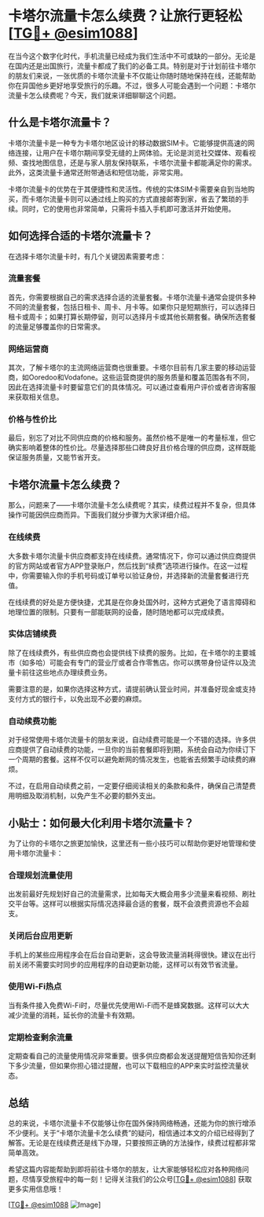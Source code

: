 # 卡塔尔流量卡怎么续费？让旅行更轻松[[TG💪+ @esim1088](https://t.me/s/esim1088)]

在当今这个数字化时代，手机流量已经成为我们生活中不可或缺的一部分。无论是在国内还是出国旅行，流量卡都成了我们的必备工具。特别是对于计划前往卡塔尔的朋友们来说，一张优质的卡塔尔流量卡不仅能让你随时随地保持在线，还能帮助你在异国他乡更好地享受旅行的乐趣。不过，很多人可能会遇到一个问题：卡塔尔流量卡怎么续费呢？今天，我们就来详细聊聊这个问题。

## 什么是卡塔尔流量卡？

卡塔尔流量卡是一种专为卡塔尔地区设计的移动数据SIM卡。它能够提供高速的网络连接，让用户在卡塔尔期间享受无缝的上网体验。无论是浏览社交媒体、观看视频、查找地图信息，还是与家人朋友保持联系，卡塔尔流量卡都能满足你的需求。此外，这类流量卡通常还附带通话和短信功能，非常实用。

卡塔尔流量卡的优势在于其便捷性和灵活性。传统的实体SIM卡需要亲自到当地购买，而卡塔尔流量卡则可以通过线上购买的方式直接邮寄到家，省去了繁琐的手续。同时，它的使用也非常简单，只需将卡插入手机即可激活并开始使用。

## 如何选择合适的卡塔尔流量卡？

在选择卡塔尔流量卡时，有几个关键因素需要考虑：

### 流量套餐

首先，你需要根据自己的需求选择合适的流量套餐。卡塔尔流量卡通常会提供多种不同的流量套餐，包括日租卡、周卡、月卡等。如果你只是短期旅行，可以选择日租卡或周卡；如果打算长期停留，则可以选择月卡或其他长期套餐。确保所选套餐的流量足够覆盖你的日常需求。

### 网络运营商

其次，了解卡塔尔的主流网络运营商也很重要。卡塔尔目前有几家主要的移动运营商，如Ooredoo和Vodafone。这些运营商提供的服务质量和覆盖范围各有不同，因此在选择流量卡时要留意它们的具体情况。可以通过查看用户评价或者咨询客服来获取相关信息。

### 价格与性价比

最后，别忘了对比不同供应商的价格和服务。虽然价格不是唯一的考量标准，但它确实影响着整体的性价比。尽量选择那些口碑良好且价格合理的供应商，这样既能保证服务质量，又能节省开支。

## 卡塔尔流量卡怎么续费？

那么，问题来了——卡塔尔流量卡怎么续费呢？其实，续费过程并不复杂，但具体操作可能因供应商而异。下面我们就分步骤为大家详细介绍。

### 在线续费

大多数卡塔尔流量卡供应商都支持在线续费。通常情况下，你可以通过供应商提供的官方网站或者官方APP登录账户，然后找到“续费”选项进行操作。在这一过程中，你需要输入你的手机号码或订单号以验证身份，并选择新的流量套餐进行充值。

在线续费的好处是方便快捷，尤其是在你身处国外时，这种方式避免了语言障碍和地理位置的限制。只要有一部能联网的设备，随时随地都可以完成续费。

### 实体店铺续费

除了在线续费外，有些供应商也会提供线下续费的服务。比如，在卡塔尔的主要城市（如多哈）可能会有专门的营业厅或者合作零售店。你可以携带身份证件以及流量卡前往这些地点办理续费业务。

需要注意的是，如果你选择这种方式，请提前确认营业时间，并准备好现金或支持支付方式的银行卡，以免出现不必要的麻烦。

### 自动续费功能

对于经常使用卡塔尔流量卡的朋友来说，自动续费可能是一个不错的选择。许多供应商提供了自动续费的功能，一旦你的当前套餐即将到期，系统会自动为你续订下一个周期的套餐。这样不仅可以避免断网的情况发生，也能省去频繁手动续费的麻烦。

不过，在启用自动续费之前，一定要仔细阅读相关的条款和条件，确保自己清楚费用明细及取消机制，以免产生不必要的额外支出。

## 小贴士：如何最大化利用卡塔尔流量卡？

为了让你的卡塔尔之旅更加愉快，这里还有一些小技巧可以帮助你更好地管理和使用卡塔尔流量卡：

### 合理规划流量使用

出发前最好先规划好自己的流量需求，比如每天大概会用多少流量来看视频、刷社交平台等。这样可以根据实际情况选择最合适的套餐，既不会浪费资源也不会超支。

### 关闭后台应用更新

手机上的某些应用程序会在后台自动更新，这会导致流量消耗得很快。建议在出行前关闭不需要实时同步的应用程序的自动更新功能，这样可以有效节省流量。

### 使用Wi-Fi热点

当有条件接入免费Wi-Fi时，尽量优先使用Wi-Fi而不是蜂窝数据。这样可以大大减少流量的消耗，延长你的流量卡有效期。

### 定期检查剩余流量

定期查看自己的流量使用情况非常重要。很多供应商都会发送提醒短信告知你还剩下多少流量，但如果你担心错过提醒，也可以下载相应的APP来实时监控流量状态。

## 总结

总的来说，卡塔尔流量卡不仅能够让你在国外保持网络畅通，还能为你的旅行增添不少便利。关于“卡塔尔流量卡怎么续费”的疑问，相信通过本文的介绍已经得到了解答。无论是在线续费还是线下办理，只要按照正确的方法操作，续费过程都非常简单高效。

希望这篇内容能帮助到即将前往卡塔尔的朋友，让大家能够轻松应对各种网络问题，尽情享受旅程中的每一刻！记得关注我们的公众号[[TG💪+ @esim1088](https://t.me/s/esim1088)] 获取更多实用信息哦！

[[TG💪+ @esim1088](https://t.me/s/esim1088) ![Image](https://i.postimg.cc/4NQfJmqS/Snipaste-2025-05-13-00-14-12.png)]